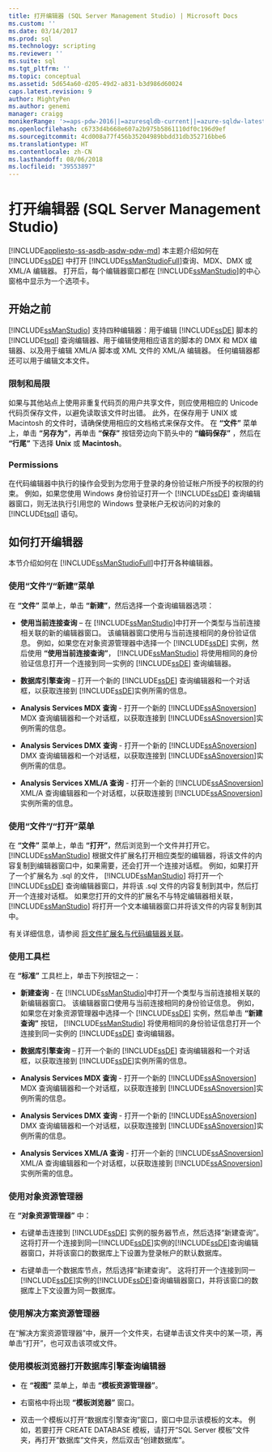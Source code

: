 ```yaml
---
title: 打开编辑器 (SQL Server Management Studio) | Microsoft Docs
ms.custom: ''
ms.date: 03/14/2017
ms.prod: sql
ms.technology: scripting
ms.reviewer: ''
ms.suite: sql
ms.tgt_pltfrm: ''
ms.topic: conceptual
ms.assetid: 5d654a60-d205-49d2-a831-b3d986d60024
caps.latest.revision: 9
author: MightyPen
ms.author: genemi
manager: craigg
monikerRange: '>=aps-pdw-2016||=azuresqldb-current||=azure-sqldw-latest||>=sql-server-2016||=sqlallproducts-allversions||>=sql-server-linux-2017'
ms.openlocfilehash: c6733d4b668e607a2b975b5861110df0c196d9ef
ms.sourcegitcommit: 4cd008a77f456b35204989bbdd31db352716bbe6
ms.translationtype: HT
ms.contentlocale: zh-CN
ms.lasthandoff: 08/06/2018
ms.locfileid: "39553897"
---
```

# <a name="open-an-editor-sql-server-management-studio"></a>打开编辑器 (SQL Server Management Studio)
[!INCLUDE[appliesto-ss-asdb-asdw-pdw-md](../../includes/appliesto-ss-asdb-asdw-pdw-md.md)]
  本主题介绍如何在 [!INCLUDE[ssDE](../../includes/ssde-md.md)] 中打开 [!INCLUDE[ssManStudioFull](../../includes/ssmanstudiofull-md.md)]查询、MDX、DMX 或 XML/A 编辑器。 打开后，每个编辑器窗口都在 [!INCLUDE[ssManStudio](../../includes/ssmanstudio-md.md)]的中心窗格中显示为一个选项卡。  
  
## <a name="before-you-begin"></a>开始之前  
 [!INCLUDE[ssManStudio](../../includes/ssmanstudio-md.md)] 支持四种编辑器：用于编辑 [!INCLUDE[ssDE](../../includes/ssde-md.md)] 脚本的 [!INCLUDE[tsql](../../includes/tsql-md.md)] 查询编辑器、用于编辑使用相应语言的脚本的 DMX 和 MDX 编辑器、以及用于编辑 XML/A 脚本或 XML 文件的 XML/A 编辑器。 任何编辑器都还可以用于编辑文本文件。  
  
### <a name="limitations-and-restrictions"></a>限制和局限  
 如果与其他站点上使用非重复代码页的用户共享文件，则应使用相应的 Unicode 代码页保存文件，以避免读取该文件时出错。 此外，在保存用于 UNIX 或 Macintosh 的文件时，请确保使用相应的文档格式来保存文件。 在 **“文件”** 菜单上，单击 **“另存为”**，再单击 **“保存”** 按钮旁边向下箭头中的 **“编码保存”** ，然后在 **“行尾”** 下选择 **Unix** 或 **Macintosh**。  
  
### <a name="permissions"></a>Permissions  
 在代码编辑器中执行的操作会受到为您用于登录的身份验证帐户所授予的权限的约束。 例如，如果您使用 Windows 身份验证打开一个 [!INCLUDE[ssDE](../../includes/ssde-md.md)] 查询编辑器窗口，则无法执行引用您的 Windows 登录帐户无权访问的对象的 [!INCLUDE[tsql](../../includes/tsql-md.md)] 语句。  
  
## <a name="how-to-open-editors"></a>如何打开编辑器  
 本节介绍如何在 [!INCLUDE[ssManStudioFull](../../includes/ssmanstudiofull-md.md)]中打开各种编辑器。  
  
### <a name="using-the-filenew-menu"></a>使用“文件”/“新建”菜单  
 在 **“文件”** 菜单上，单击 **“新建”**，然后选择一个查询编辑器选项：  
  
-   **使用当前连接查询** – 在 [!INCLUDE[ssManStudio](../../includes/ssmanstudio-md.md)]中打开一个类型与当前连接相关联的新的编辑器窗口。 该编辑器窗口使用与当前连接相同的身份验证信息。 例如，如果您在对象资源管理器中选择一个 [!INCLUDE[ssDE](../../includes/ssde-md.md)] 实例，然后使用 **“使用当前连接查询”**， [!INCLUDE[ssManStudio](../../includes/ssmanstudio-md.md)] 将使用相同的身份验证信息打开一个连接到同一实例的 [!INCLUDE[ssDE](../../includes/ssde-md.md)] 查询编辑器。  
  
-   **数据库引擎查询** – 打开一个新的 [!INCLUDE[ssDE](../../includes/ssde-md.md)] 查询编辑器和一个对话框，以获取连接到 [!INCLUDE[ssDE](../../includes/ssde-md.md)]实例所需的信息。  
  
-   **Analysis Services MDX 查询** - 打开一个新的 [!INCLUDE[ssASnoversion](../../includes/ssasnoversion-md.md)] MDX 查询编辑器和一个对话框，以获取连接到 [!INCLUDE[ssASnoversion](../../includes/ssasnoversion-md.md)]实例所需的信息。  
  
-   **Analysis Services DMX 查询** - 打开一个新的 [!INCLUDE[ssASnoversion](../../includes/ssasnoversion-md.md)] DMX 查询编辑器和一个对话框，以获取连接到 [!INCLUDE[ssASnoversion](../../includes/ssasnoversion-md.md)]实例所需的信息。  
  
-   **Analysis Services XML/A 查询** - 打开一个新的 [!INCLUDE[ssASnoversion](../../includes/ssasnoversion-md.md)] XML/A 查询编辑器和一个对话框，以获取连接到 [!INCLUDE[ssASnoversion](../../includes/ssasnoversion-md.md)]实例所需的信息。  
  
### <a name="using-the-fileopen-menu"></a>使用“文件”/“打开”菜单  
 在 **“文件”** 菜单上，单击 **“打开”**，然后浏览到一个文件并打开它。 [!INCLUDE[ssManStudio](../../includes/ssmanstudio-md.md)] 根据文件扩展名打开相应类型的编辑器，将该文件的内容复制到编辑器窗口中，如果需要，还会打开一个连接对话框。 例如，如果打开了一个扩展名为 .sql 的文件， [!INCLUDE[ssManStudio](../../includes/ssmanstudio-md.md)] 将打开一个 [!INCLUDE[ssDE](../../includes/ssde-md.md)] 查询编辑器窗口，并将该 .sql 文件的内容复制到其中，然后打开一个连接对话框。 如果您打开的文件的扩展名不与特定编辑器相关联， [!INCLUDE[ssManStudio](../../includes/ssmanstudio-md.md)] 将打开一个文本编辑器窗口并将该文件的内容复制到其中。  
  
 有关详细信息，请参阅 [将文件扩展名与代码编辑器关联](../../relational-databases/scripting/associate-file-extensions-to-a-code-editor.md)。  
  
### <a name="using-the-toolbar"></a>使用工具栏  
 在 **“标准”** 工具栏上，单击下列按钮之一：  
  
-   **新建查询** - 在 [!INCLUDE[ssManStudio](../../includes/ssmanstudio-md.md)]中打开一个类型与当前连接相关联的新编辑器窗口。 该编辑器窗口使用与当前连接相同的身份验证信息。 例如，如果您在对象资源管理器中选择一个 [!INCLUDE[ssDE](../../includes/ssde-md.md)] 实例，然后单击 **“新建查询”** 按钮， [!INCLUDE[ssManStudio](../../includes/ssmanstudio-md.md)] 将使用相同的身份验证信息打开一个连接到同一实例的 [!INCLUDE[ssDE](../../includes/ssde-md.md)] 查询编辑器。  
  
-   **数据库引擎查询** – 打开一个新的 [!INCLUDE[ssDE](../../includes/ssde-md.md)] 查询编辑器和一个对话框，以获取连接到 [!INCLUDE[ssDE](../../includes/ssde-md.md)]实例所需的信息。  
  
-   **Analysis Services MDX 查询** - 打开一个新的 [!INCLUDE[ssASnoversion](../../includes/ssasnoversion-md.md)] MDX 查询编辑器和一个对话框，以获取连接到 [!INCLUDE[ssASnoversion](../../includes/ssasnoversion-md.md)]实例所需的信息。  
  
-   **Analysis Services DMX 查询** - 打开一个新的 [!INCLUDE[ssASnoversion](../../includes/ssasnoversion-md.md)] DMX 查询编辑器和一个对话框，以获取连接到 [!INCLUDE[ssASnoversion](../../includes/ssasnoversion-md.md)]实例所需的信息。  
  
-   **Analysis Services XML/A 查询** - 打开一个新的 [!INCLUDE[ssASnoversion](../../includes/ssasnoversion-md.md)] XML/A 查询编辑器和一个对话框，以获取连接到 [!INCLUDE[ssASnoversion](../../includes/ssasnoversion-md.md)]实例所需的信息。  
  
### <a name="using-object-explorer"></a>使用对象资源管理器  
 在 **“对象资源管理器”** 中：  
  
-   右键单击连接到 [!INCLUDE[ssDE](../../includes/ssde-md.md)] 实例的服务器节点，然后选择“新建查询”。 这将打开一个连接到同一[!INCLUDE[ssDE](../../includes/ssde-md.md)]实例的[!INCLUDE[ssDE](../../includes/ssde-md.md)]查询编辑器窗口，并将该窗口的数据库上下设置为登录帐户的默认数据库。  
  
-   右键单击一个数据库节点，然后选择“新建查询”。 这将打开一个连接到同一[!INCLUDE[ssDE](../../includes/ssde-md.md)]实例的[!INCLUDE[ssDE](../../includes/ssde-md.md)]查询编辑器窗口，并将该窗口的数据库上下文设置为同一数据库。  
  
### <a name="using-solution-explorer"></a>使用解决方案资源管理器  
 在“解决方案资源管理器”中，展开一个文件夹，右键单击该文件夹中的某一项，再单击“打开”，也可双击该项或文件。  
  
### <a name="using-template-browser-to-open-the-database-engine-query-editor"></a>使用模板浏览器打开数据库引擎查询编辑器  
  
-   在 **“视图”** 菜单上，单击 **“模板资源管理器”**。  
  
-   右窗格中将出现 **“模板浏览器”** 窗口。  
  
-   双击一个模板以打开“数据库引擎查询”窗口，窗口中显示该模板的文本。 例如，若要打开 CREATE DATABASE 模板，请打开“SQL Server 模板”文件夹，再打开“数据库”文件夹，然后双击“创建数据库”。  
  
  
